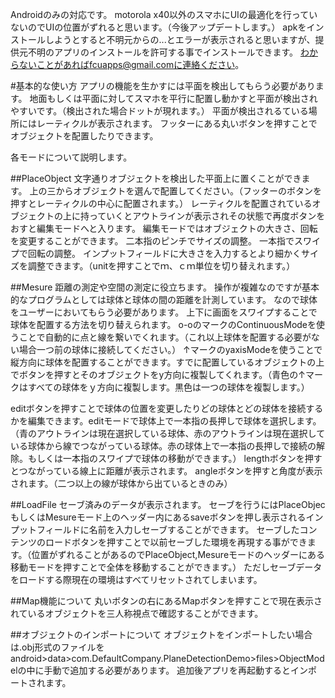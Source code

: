 Androidのみの対応です。
motorola x40以外のスマホにUIの最適化を行っていないのでUIの位置がずれると思います。（今後アップデートします。）
apkをインストールしようとすると不明元からの...とエラーが表示されると思いますが、提供元不明のアプリのインストールを許可する事でインストールできます。
わからないことがあればfcuapps@gmail.comに連絡ください。

#基本的な使い方
アプリの機能を生かすには平面を検出してもらう必要があります。
地面もしくは平面に対してスマホを平行に配置し動かすと平面が検出されやすいです。（検出された場合ドットが現れます。）
平面が検出されるている場所にはレーティクルが表示されます。
フッターにある丸いボタンを押すことでオブジェクトを配置したりできます。

各モードについて説明します。

##PlaceObject
文字通りオブジェクトを検出した平面上に置くことができます。
上の三からオブジェクトを選んで配置してください。（フッターのボタンを押すとレーティクルの中心に配置されます。）
レーティクルを配置されているオブジェクトの上に持っていくとアウトラインが表示されその状態で再度ボタンをおすと編集モードへと入ります。
編集モードではオブジェクトの大きさ、回転を変更することができます。
二本指のピンチでサイズの調整。
一本指でスワイプで回転の調整。
インプットフィールドに大きさを入力するとより細かくサイズを調整できます。（unitを押すことでｍ、ｃｍ単位を切り替えれます。）

##Mesure
距離の測定や空間の測定に役立ちます。
操作が複雑なのですが基本的なプログラムとしては球体と球体の間の距離を計測しています。
なので球体をユーザーにおいてもらう必要があります。
上下に画面をスワイプすることで球体を配置する方法を切り替えられます。
o-oのマークのContinuousModeを使うことで自動的に点と線を繋いでくれます。（これ以上球体を配置する必要がない場合一つ前の球体に接続してください。）
↑マークのyaxisModeを使うことで縦方向に球体を配置することができます。すでに配置しているオブジェクトの上でボタンを押すとそのオブジェクトをy方向に複製してくれます。（青色の↑マークはすべての球体をｙ方向に複製します。黒色は一つの球体を複製します。）

editボタンを押すことで球体の位置を変更したりどの球体とどの球体を接続するかを編集できます。editモードで球体上で一本指の長押しで球体を選択します。
（青のアウトラインは現在選択している球体、赤のアウトラインは現在選択している球体から線でつながっている球体。赤の球体上で一本指の長押しで接続の解除。もしくは一本指のスワイプで球体の移動ができます。）
lengthボタンを押すとつながっている線上に距離が表示されます。
angleボタンを押すと角度が表示されます。（二つ以上の線が球体から出ているときのみ）

##LoadFile
セーブ済みのデータが表示されます。
セーブを行うにはPlaceObjecもしくはMesureモード上のヘッダー内にあるsaveボタンを押し表示されるインプットフィールドに名前を入力しセーブすることができます。
セーブしたコンテンツのロードボタンを押すことで以前セーブした環境を再現する事ができます。（位置がずれることがあるのでPlaceObject,Mesureモードのヘッダーにある移動モードを押すことで全体を移動することができます。）
ただしセーブデータをロードする際現在の環境はすべてリセットされてしまいます。

##Map機能について
丸いボタンの右にあるMapボタンを押すことで現在表示されているオブジェクトを三人称視点で確認することができます。

##オブジェクトのインポートについて
オブジェクトをインポートしたい場合は.obj形式のファイルをandroid>data>com.DefaultCompany.PlaneDetectionDemo>files>ObjectModelの中に手動で追加する必要があります。
追加後アプリを再起動するとインポートされます。

